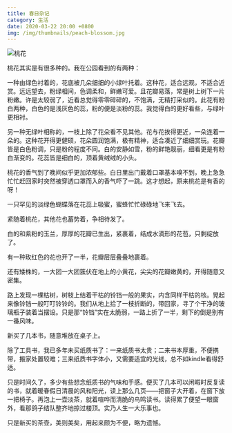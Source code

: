 ```yaml
---
title: 春日杂记
category: 生活
date: 2020-03-22 20:00 +0800
img: /img/thumbnails/peach-blossom.jpg
---
```


![桃花](/img/spring/peach-blossom.jpg)

桃花其实是有很多种的。我在公园看到的有两种：

一种由绿色衬着的，花底被几朵细细的小绿叶托着。这种花，适合远观，不适合近赏。远远望去，粉绿相间，色调柔和，鲜嫩可爱。且花瓣易落，常是树上树下一片粉嫩。许是太较弱了，近看总觉得零零碎碎的，不饱满，无精打采似的。此花有粉白两种，白色的是浅灰色的蕊，粉的便是淡粉的蕊。我觉得白的更好看些，与绿叶更相衬。

另一种无绿叶相称的，一枝上除了花朵看不见其他。花与花挨得更近，一朵连着一朵的。这种花开得更健硕，花朵圆润饱满，极有精神，适合凑近了细细赏玩。花瓣皆是白色粉调，只是粉的程度不同。白的安静如雪，粉的鲜艳靓丽，细看更是有粉白渐变的。花蕊皆是细白的，顶着黄绒绒的小头。

桃花的香气到了晚间似乎更加浓郁些。白日里出门戴着口罩基本嗅不到，晚上急急忙忙赶回家时突然被穿透口罩而入的香气吓了一跳。这才想起，原来桃花是有香的呀！

一只罕见的淡绿色蝴蝶落在花蕊上吸蜜，蜜蜂忙忙碌碌地飞来飞去。

紧随着桃花，其他花也蓄势着，争相待发了。

白的和紫粉的玉兰，厚厚的花瓣已生出，紧裹着，结成水滴形的花苞，只剩绽放了。

有一种玫红色的花也开了一半，花瓣层层叠叠地裹着。

还有矮株的，一大团一大团簇伏在地上的小黄花，尖尖的花瓣嫩黄的，开得随意又密集。

路上发现一棵枯树，树枝上结着干枯的铃铛一般的果实，内含同样干枯的核。晃起来像铃铛一般叮叮铃铃的。我们从地上拾了一枝折断的，带回家，寻了个干净的玻璃瓶子装着当摆设。只是那“铃铛”实在太脆弱，一路上折了一半，剩下的倒是别有一番风味。

新买了几本书，随意堆放在桌子上。

除了工具书，我已多年未买纸质书了：一来纸质书太贵；二来书本厚重，不便携带，搬家处置较难；三来纸质书字体小，又需要适宜的光线，总不如kindle看得舒适。

只是时间久了，多少有些想念纸质书的气味和手感。便买了几本可以闲暇时反复读的书，就着暖春假日清晨的风和阳光，读上那么几页——把窗子大开着，在窗下放一把椅子。再泡上一壶淡茶，就着喧哗而清脆的鸟鸣读书。读得累了便望一眼窗外，看那鸽子结队整齐地掠过楼顶。实乃人生一大乐事也。

只是新买的茶壶，美则美矣，用起来颇为不便，略为遗憾。
